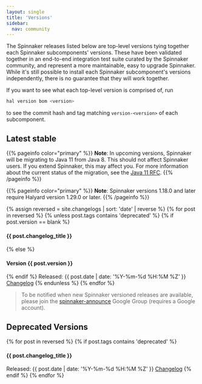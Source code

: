 ```yaml
---
layout: single
title: 'Versions'
sidebar:
  nav: community
---
```


The Spinnaker releases listed below are top-level versions tying together each
Spinnaker subcomponents' versions. These have been validated together in an
end-to-end integration test suite curated by the Spinnaker community, and
represent a more maintainable, easy to upgrade Spinnaker. While
it's still possible to install each Spinnaker subcomponent's versions
independently, there is no guarantee that they will work together.

If you want to see what each top-level version is comprised of, run

```bash
hal version bom <version>
```

to see the commit hash and tag matching `version-<version>` of each
subcomponent.

## Latest stable

{{% pageinfo color="primary" %}}
**Note**: In upcoming versions, Spinnaker will be migrating to Java 11 from Java 8. This should not affect Spinnaker users. If you extend Spinnaker, this may affect you. For more information about the current status of the migration, see the [Java 11 RFC](https://github.com/spinnaker/governance/blob/master/rfc/java11.md).
{{% /pageinfo %}}

{{% pageinfo color="primary" %}}
**Note**: Spinnaker versions 1.18.0 and later require Halyard version 1.29.0 or later.
{{% /pageinfo %}}

{% assign reversed = site.changelogs | sort: 'date' | reverse  %}
{% for post in reversed %}
{% unless post.tags contains 'deprecated' %}
{% if post.version == blank %}

#### {{ post.changelog_title }}

{% else %}

#### Version {{ post.version }}

{% endif %}
Released: {{ post.date | date: '%Y-%m-%d %H:%M %Z' }}
<a href="{{ post.url }}">Changelog</a>
{% endunless %}
{% endfor %}

> To be notified when new Spinnaker versioned releases are available, please join the
> [spinnaker-announce](https://groups.google.com/forum/#!forum/spinnaker-announce) Google
> Group (requires a Google account).

## Deprecated Versions

{% for post in reversed %}
{% if post.tags contains 'deprecated' %}

#### {{ post.changelog_title }}

Released: {{ post.date | date: '%Y-%m-%d %H:%M %Z' }}
<a href="{{ post.url }}">Changelog</a>
{% endif %}
{% endfor %}
